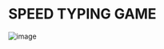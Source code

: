 # SPEED TYPING GAME

![image](https://github.com/Roshankrshah/JavaScript-X-API/assets/91787844/656f1814-3bc2-42bf-94fc-993d81977b90)
